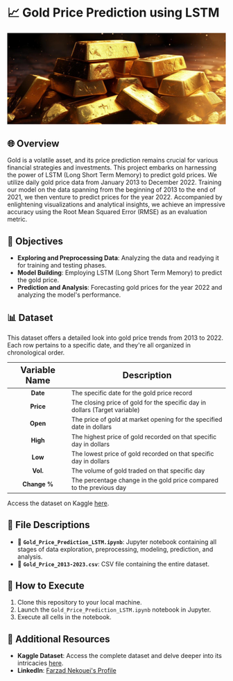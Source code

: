 # 📈 Gold Price Prediction using LSTM
![Gold Price Prediction](image.jpg)

## 🌐 Overview
Gold is a volatile asset, and its price prediction remains crucial for various financial strategies and investments. This project embarks on harnessing the power of LSTM (Long Short Term Memory) to predict gold prices. We utilize daily gold price data from January 2013 to December 2022. Training our model on the data spanning from the beginning of 2013 to the end of 2021, we then venture to predict prices for the year 2022. Accompanied by enlightening visualizations and analytical insights, we achieve an impressive accuracy using the Root Mean Squared Error (RMSE) as an evaluation metric.

## 🎯 Objectives
- **Exploring and Preprocessing Data**: Analyzing the data and readying it for training and testing phases.
- **Model Building**: Employing LSTM (Long Short Term Memory) to predict the gold price.
- **Prediction and Analysis**: Forecasting gold prices for the year 2022 and analyzing the model's performance.

## 📊 Dataset
This dataset offers a detailed look into gold price trends from 2013 to 2022. Each row pertains to a specific date, and they're all organized in chronological order.

<div align="center">
<table style="width:100%">
<thead>
<tr>
<th style="text-align:center; font-weight: bold; font-size:20px">Variable Name</th>
<th style="text-align:center; font-weight: bold; font-size:20px">Description</th>
</tr>
</thead>
<tbody>
<tr><td><b><center>Date</center></b></td><td>The specific date for the gold price record</td></tr>
<tr><td><b><center>Price</center></b></td><td>The closing price of gold for the specific day in dollars (Target variable)</td></tr>
<tr><td><b><center>Open</center></b></td><td>The price of gold at market opening for the specified date in dollars</td></tr>
<tr><td><b><center>High</center></b></td><td>The highest price of gold recorded on that specific day in dollars</td></tr>
<tr><td><b><center>Low</center></b></td><td>The lowest price of gold recorded on that specific day in dollars</td></tr>
<tr><td><b><center>Vol.</center></b></td><td>The volume of gold traded on that specific day</td></tr>
<tr><td><b><center>Change %</center></b></td><td>The percentage change in the gold price compared to the previous day</td></tr>
</tbody>
</table>
</div>

Access the dataset on Kaggle [here](https://www.kaggle.com/datasets/farzadnekouei/gold-price-10-years-20132023).

## 📁 File Descriptions
- 📓 **`Gold_Price_Prediction_LSTM.ipynb`**: Jupyter notebook containing all stages of data exploration, preprocessing, modeling, prediction, and analysis.
- 📄 **`Gold_Price_2013-2023.csv`**: CSV file containing the entire dataset.

## 🚀 How to Execute
1. Clone this repository to your local machine.
2. Launch the `Gold_Price_Prediction_LSTM.ipynb` notebook in Jupyter.
3. Execute all cells in the notebook.

## 🔗 Additional Resources
- **Kaggle Dataset**: Access the complete dataset and delve deeper into its intricacies [here](https://www.kaggle.com/datasets/farzadnekouei/gold-price-10-years-20132023).
- **LinkedIn**: [Farzad Nekouei's Profile](https://www.linkedin.com/in/farzad-nekouei-7535aa53/)


